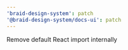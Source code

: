 ```yaml
---
'braid-design-system': patch
'@braid-design-system/docs-ui': patch
---
```


Remove default React import internally

